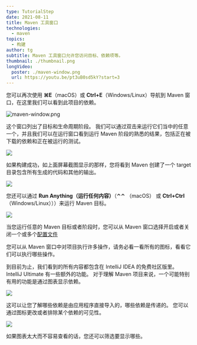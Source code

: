 ```yaml
---
type: TutorialStep
date: 2021-08-11
title: Maven 工具窗口
technologies:
  - maven
topics:
  - 构建
author: tg
subtitle: Maven 工具窗口允许您访问目标、依赖项等。
thumbnail: ./thumbnail.png
longVideo:
  poster: ./maven-window.png
  url: https://youtu.be/pt3uB0sd5kY?start=3
---
```


您可以再次使用 **⌘E**（macOS）或 **Ctrl+E**（Windows/Linux）导航到 Maven 窗口，在这里我们可以看到此项目的依赖。

![maven-window.png](maven-window.png)

这个窗口列出了目标和生命周期阶段。  我们可以通过双击来运行它们当中的任意一个，并且我们可以在运行窗口看到运行 Maven 阶段的熟悉的结果，包括正在被下载的依赖和正在被运行的测试。

![](maven-install.png)

如果构建成功，如上面屏幕截图显示的那样，您将看到 Maven 创建了一个 target 目录包含所有生成的代码和其他的输出。

![](target-directory.png)

您还可以通过 **Run Anything（运行任何内容）**（**⌃⌃** （macOS） 或 **Ctrl+Ctrl** （Windows/Linux）））来运行 Maven 目标。

![](run-anything.png)

当您运行任意的 Maven 目标或者阶段时，您可以从 Maven 窗口选择开启或者关闭一个或多个[配置文件](https://www.jetbrains.com/help/idea/work-with-maven-profiles.html)

您可以从 Maven 窗口中对项目执行许多操作，请务必看一看所有的图标，看看它们可以执行哪些操作。

到目前为止，我们看到的所有内容都包含在 IntelliJ IDEA 的免费社区版里。 IntelliJ Ultimate 有一些额外的功能。  对于理解 Maven 项目来说，一个可能特别有用的功能是通过图表显示依赖。

![](show-diagram.png)

这可以让您了解哪些依赖是由应用程序直接导入的，哪些依赖是传递的。 您可以通过图标更改或者排除某个依赖的可见性。

![](dependencies-diagram.png)

如果图表太大而不容易查看的话，您还可以筛选要显示哪些。

